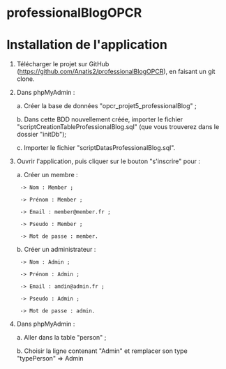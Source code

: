 # professionalBlogOPCR


Installation de l'application
================================

1. Télécharger le projet sur GitHub (https://github.com/Anatis2/professionalBlogOPCR), en faisant un git clone.

2. Dans phpMyAdmin :

    a. Créer la base de données "opcr_projet5_professionalBlog" ;
    
    b. Dans cette BDD nouvellement créée, importer le fichier "scriptCreationTableProfessionalBlog.sql" (que vous trouverez dans le dossier "initDb");
    
    c. Importer le fichier "scriptDatasProfessionalBlog.sql".
    
3. Ouvrir l'application, puis cliquer sur le bouton "s'inscrire" pour :

    a. Créer un membre :
    
        -> Nom : Member ;
        
        -> Prénom : Member ;
        
        -> Email : member@member.fr ;
        
        -> Pseudo : Member ;
        
        -> Mot de passe : member.
        
    b. Créer un administrateur :
    
        -> Nom : Admin ;
        
        -> Prénom : Admin ;
        
        -> Email : amdin@admin.fr ;
        
        -> Pseudo : Admin ;
        
        -> Mot de passe : admin.

4. Dans phpMyAdmin :

    a. Aller dans la table "person" ;
    
    b. Choisir la ligne contenant "Admin" et remplacer son type "typePerson" => Admin
    



